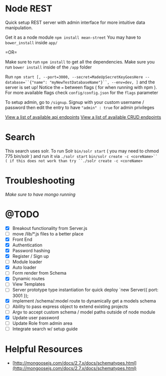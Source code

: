 Node REST
===
Quick setup REST server with admin interface for more intuitive data manipulation.

Get it as a node module `npm install mean-street`
You may have to `bower_install` inside `app/`

=OR=

Make sure to run `npm install` to get all the dependencies.
Make sure you run `bower install` inside of the `/app` folder

Run `npm start [, --port=3000, --secret=MadeUpSecretKeyGoesHere --database=``{"name": "myNewTestDatabaseName"}``, --env=dev, ]` and the server is set up!
Notice the `=` between flags ( for when running with npm ).
For more available flags check `config/config.json` for the `flags` parameter

To setup admin, go to `/signup`. Signup with your custom username / password then edit the
entry to have `"admin" : true` for admin privileges

[View a list of available api endpoints](https://github.com/hemstreet/MEAN-Street/blob/master/docs/routes.md)
[View a list of available CRUD endpoints](https://github.com/hemstreet/MEAN-Street/blob/master/docs/CRUD.md)

Search
===
This search uses solr. To run Solr
    `bin/solr start` ( you may need to chmod 775 bin/solr ) and run it via `./solr start`
    `bin/solr create -c <coreName>`` ( if this does not work than try ``./solr create -c <coreName>`

Troubleshooting
===
*Make sure to have mongo running*

@TODO
===
* [x] Breakout functionality from Server.js
* [ ] move /lib/*.js files to a better place
* [x] Front End
* [x] Authentication
* [x] Password hashing
* [x] Register / Sign up
* [ ] Module loader
* [x] Auto loader
* [ ] Form render from Schema
* [x] Dynamic routes
* [ ] View Templates
* [ ] Server prototype type instantiation for quick deploy `new Server({ port: 3001 });
* [x] implement /schema/:model route to dynamically get a models schema
* [ ] Ability to pass express object to extend existing projects
* [ ] Argv to accept custom schema / model paths outside of node module
* [x] Update user password
* [ ] Update Role from admin area
* [ ] Integrate search w/ setup guide

Helpful Resources
===
* [http://mongoosejs.com/docs/2.7.x/docs/schematypes.html](http://mongoosejs.com/docs/2.7.x/docs/schematypes.html)
